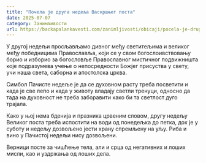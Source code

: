 ```yaml
---
title: "Почела је друга недеља Васкршњег поста"
date: 2025-07-07
category: Занимљивости
url: https://backapalankavesti.com/zanimljivosti/obicaji/pocela-je-druga-nedelja-vaskrsnjeg-posta/
---
```


У другој недељи просљављамо дивног међу светитељима и великог међу победницима Православља, који се у свом богослоивствовању борио и изборио за богословље Православног мистичног подвижништа које подразумева учење о непосредности Божјег присуства у свету, учи наша света, саборна и апостолска црква.

Симбол Пачисте недеље је да се духовном расту треба посветити и када је све лепо и када у животу владају светли тренуци, односно да тада на духовност не треба заборавити како би та светлост дуго трајала.

Како у њој нема бденија и празника црвеним словом, другу недељу Великог поста треба испостити на води од понедељка до петка, док је у суботу и недељу дозвољено јести храну спремљену на уљу. Риба и вино у Пачистој недељи нису дозвољени.

Верници посте за чишћење тела, али и срца од негативних и лоших мисли, као и уздржања од лоших дела.

